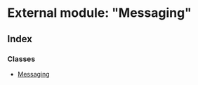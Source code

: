 # External module: "Messaging"

## Index

### Classes

- [Messaging](../classes/_messaging_.messaging.md)
